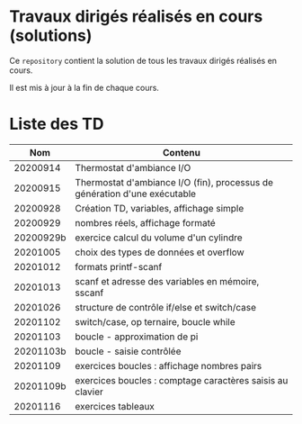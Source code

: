 # Travaux dirigés réalisés en cours (solutions)

Ce `repository` contient la solution de tous les travaux dirigés réalisés en cours.

Il est mis à jour à la fin de chaque cours.

# Liste des TD

| Nom | Contenu |
|---|---|
| 20200914 | Thermostat d'ambiance I/O |
| 20200915 | Thermostat d'ambiance I/O (fin), processus de génération d'une exécutable |
| 20200928 | Création TD, variables, affichage simple |
| 20200929 | nombres réels, affichage formaté |
| 20200929b | exercice calcul du volume d'un cylindre |
| 20201005 | choix des types de données et overflow |
| 20201012 | formats printf-scanf |
| 20201013 | scanf et adresse des variables en mémoire, sscanf |
| 20201026 | structure de contrôle if/else et switch/case |
| 20201102 | switch/case, op ternaire, boucle while |
| 20201103 | boucle - approximation de pi |
| 20201103b | boucle - saisie contrôlée |
| 20201109 |  exercices boucles : affichage nombres pairs | 
| 20201109b |  exercices boucles : comptage caractères saisis au clavier| 
| 20201116 |  exercices tableaux | 
